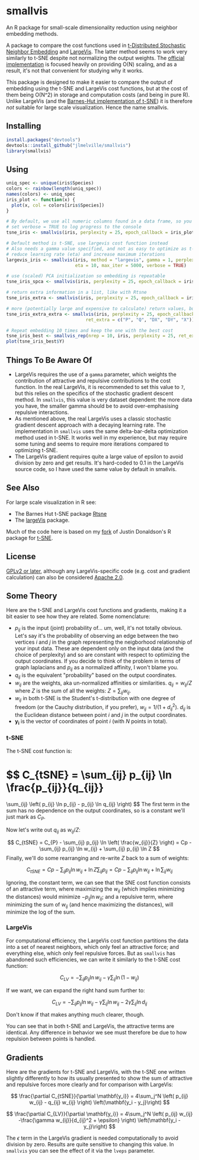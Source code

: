 # smallvis

An R package for small-scale dimensionality reduction using neighbor embedding 
methods.

A package to compare the cost functions used in [t-Distributed Stochastic Neighbor Embedding](https://lvdmaaten.github.io/tsne/) and 
[LargeVis](https://arxiv.org/abs/1602.00370). The latter method seems to work
very similarly to t-SNE despite not normalizing the output weights. The
[official implementation](https://github.com/lferry007/LargeVis) is focused 
heavily on providing O(N) scaling, and as a result, it's not that convenient for
studying why it works. 

This package is designed to make it easier to compare
the output of embedding using the t-SNE and LargeVis cost functions, but at the
cost of them being O(N^2) in storage and computation costs (and being in pure R).
Unlike LargeVis (and the 
[Barnes-Hut implementation of t-SNE](https://github.com/lvdmaaten/bhtsne)) it is
therefore *not* suitable for large scale visualization. Hence the name smallvis.

## Installing

```R
install.packages("devtools")
devtools::install_github("jlmelville/smallvis")
library(smallvis)
```

## Using

```R
uniq_spec <- unique(iris$Species)
colors <- rainbow(length(uniq_spec))
names(colors) <- uniq_spec
iris_plot <- function(x) {
  plot(x, col = colors[iris$Species])
}

# By default, we use all numeric columns found in a data frame, so you don't need to filter out factor or strings
# set verbose = TRUE to log progress to the console
tsne_iris <- smallvis(iris, perplexity = 25, epoch_callback = iris_plot, verbose = TRUE)

# Default method is t-SNE, use largevis cost function instead
# Also needs a gamma value specified, and not as easy to optimize as t-SNE:
# reduce learning rate (eta) and increase maximum iterations
largevis_iris <- smallvis(iris, method = "largevis", gamma = 1, perplexity = 25, epoch_callback = iris_plot, 
                          eta = 10, max_iter = 5000, verbose = TRUE)

# use (scaled) PCA initialization so embedding is repeatable
tsne_iris_spca <- smallvis(iris, perplexity = 25, epoch_callback = iris_plot, Y_init = "spca")

# return extra information in a list, like with Rtsne
tsne_iris_extra <- smallvis(iris, perplexity = 25, epoch_callback = iris_plot, ret_extra = TRUE)

# more (potentially large and expensive to calculate) return values, but you have to ask for them specifically
tsne_iris_extra_extra <- smallvis(iris, perplexity = 25, epoch_callback = iris_plot,
                              ret_extra = c("P", "Q", "DX", "DY", "X"))

# Repeat embedding 10 times and keep the one with the best cost
tsne_iris_best <- smallvis_rep(nrep = 10, iris, perplexity = 25, ret_extra = TRUE)
plot(tsne_iris_best$Y)
```

## Things To Be Aware Of

* LargeVis requires the use of a `gamma` parameter, which weights the contribution
of attractive and repulsive contributions to the cost function. In the real LargeVis,
it is recommended to set this value to `7`, but this relies on the specifics of
the stochastic gradient descent method. In `smallvis`, this value is very 
dataset dependent: the more data you have, the smaller gamma should be to avoid
over-emphasising repulsive interactions.
* As mentioned above, the real LargeVis uses a classic stochastic gradient 
descent approach with a decaying learning rate. The implementation in `smallvis`
uses the same delta-bar-delta optimization method used in t-SNE. It works well
in my experience, but may require some tuning and seems to require more 
iterations compared to optimizing t-SNE.
* The LargeVis gradient requires quite a large value of epsilon to
avoid division by zero and get results. It's hard-coded to 0.1 in the LargeVis
source code, so I have used the same value by default in smallvis.

## See Also

For large scale visualization in R see:

* The Barnes Hut t-SNE package [Rtsne](https://cran.r-project.org/package=Rtsne)
* The [largeVis](https://cran.r-project.org/package=largeVis) package.

Much of the code here is based on my [fork](https://github.com/jlmelville/rtsne) 
of Justin Donaldson's R package for [t-SNE](https://cran.r-project.org/package=tsne).

## License

[GPLv2 or later](https://www.gnu.org/licenses/gpl-2.0.txt), although any 
LargeVis-specific code (e.g. cost and gradient calculation) can also be 
considered [Apache 2.0](https://www.apache.org/licenses/LICENSE-2.0).

## Some Theory

Here are the t-SNE and LargeVis cost functions and gradients, making it a bit
easier to see how they are related. Some nomenclature:

* $p_{ij}$ is the input (joint) probability of... um, well, it's not totally
obvious. Let's say it's the probability of observing an edge between the two
vertices $i$ and $j$ in the graph representing the neigborhood relationship 
of your input data. These are dependent only on the input data (and the choice 
of perplexity) and so are constant with respect to optimizing the output 
coordinates. If you decide to think of the problem in terms of graph laplacians
and $p_{ij}$ as a normalized affinity, I won't blame you.
* $q_{ij}$ is the equivalent "probability" based on the output coordinates.
* $w_{ij}$ are the weights, aka un-normalized affinities or similarities. 
$q_{ij} = w_{ij} / Z$ where $Z$ is the sum of all the weights: 
$Z = \sum_{ij} w_{ij}$.
* $w_{ij}$ in both t-SNE is the Student's t-distribution with one degree of
freedom (or the Cauchy distribution, if you prefer), 
$w_{ij} = 1 / \left(1 + d_{ij}^2 \right)$. $d_{ij}$ is the Euclidean distance
between point $i$ and $j$ in the output coordinates.
* $\mathbf{y_{i}}$ is the vector of coordinates of point $i$ (with $N$ points 
in total).

### t-SNE

The t-SNE cost function is:

$$
C_{tSNE} = 
\sum_{ij} p_{ij} \ln \frac{p_{ij}}{q_{ij}}
=
\sum_{ij} \left( p_{ij} \ln p_{ij} - p_{ij} \ln q_{ij} \right)
$$
The first term in the sum has no dependence on the output 
coordinates, so is a constant we'll just mark as $C_{P}$. 

Now let's write out $q_{ij}$ as $w_{ij} / Z$:

$$
C_{tSNE} = C_{P} - \sum_{ij} p_{ij} \ln \left( \frac{w_{ij}}{Z} \right) = 
Cp - \sum_{ij} p_{ij} \ln w_{ij} + \sum_{ij} p_{ij} \ln Z
$$
Finally, we'll do some rearranging and re-write $Z$ back to a sum of weights:

$$
C_{tSNE} = 
Cp - \sum_{ij} p_{ij} \ln w_{ij} + \ln Z \sum_{ij} p_{ij} =
Cp - \sum_{ij} p_{ij} \ln w_{ij} + \ln \sum_{ij} w_{ij}
$$

Ignoring, the constant term, we can see that the SNE cost function consists
of an attractive term, where maximizing the $w_{ij}$ (which implies minimizing 
the distances) would minimize $-p_{ij} \ln w_{ij}$; and a repulsive term, where 
minimizing the sum of $w_{ij}$ (and hence maximizing the distances), 
will minimize the log of the sum.

### LargeVis

For computational efficiency, the LargeVis cost function partitions the data 
into a set of nearest neighbors, which only feel an attractive force; and 
everything else, which only feel repulsive forces. But as `smallvis` has 
abandoned such efficiencies, we can write it similarly to the t-SNE cost 
function:

$$
C_{LV} = 
-\sum_{ij} p_{ij} \ln w_{ij} 
-\gamma \sum_{ij} \ln \left( 1 - w_{ij} \right)
$$

If we want, we can expand the right hand sum further to:

$$
C_{LV} = 
-\sum_{ij} p_{ij} \ln w_{ij} 
-\gamma \sum_{ij} \ln w_{ij}
-2 \gamma \sum_{ij} \ln d_{ij}
$$

Don't know if that makes anything much clearer, though.

You can see that in both t-SNE and LargeVis, the attractive terms are identical. 
Any difference in behavior we see must therefore be due to how repulsion 
between points is handled.

## Gradients

Here are the gradients for t-SNE and LargeVis, with the t-SNE one written
slightly differently to how its usually presented to show the sum of attractive
and repulsive forces more clearly and for comparison with LargeVis:

$$
\frac{\partial C_{tSNE}}{\partial \mathbf{y_i}} = 
  4\sum_j^N \left(
    p_{ij} w_{ij}
    -
    q_{ij} w_{ij}
   \right)
   \left(\mathbf{y_i - y_j}\right)
$$

$$
\frac{\partial C_{LV}}{\partial \mathbf{y_i}} = 
  4\sum_j^N \left(
    p_{ij} w_{ij}
    -\frac{\gamma w_{ij}}{d_{ij}^2 + \epsilon}
   \right)
   \left(\mathbf{y_i - y_j}\right)
$$

The $\epsilon$ term in the LargeVis gradient is needed computationally to avoid
division by zero. Results are quite sensitive to changing this value.
In `smallvis` you can see the effect of it via the `lveps` parameter.
